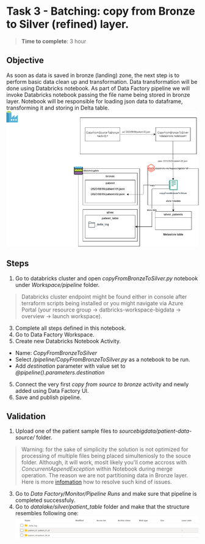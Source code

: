 
# Task 3 - Batching: copy from Bronze to Silver (refined) layer.
> **Time to complete**: 3 hour
## Objective 
As soon as data is saved in bronze (landing) zone, the next step is to perform basic data clean up and transformation. Data transformation will be done using Databricks notebook. As part of Data Factory pipeline we will invoke Databricks notebook passing the file name being stored in bronze layer. Notebook will be responsible for loading json data to dataframe, transforming it and storing in Delta table.
![objective](https://raw.githubusercontent.com/stanislav-zhurich/azure-big-data-reference-architecture/main/images/task3-objective.png)
## Steps
1. Go to databricks cluster and open *copyFromBronzeToSilver.py* notebook under *Workspace/pipeline* folder.
> Databricks cluster endpoint might be found either in console after terraform scripts being installed or you might navigate via Azure Portal (your resource group -> datbricks-workspace-bigdata<id> -> overview -> launch workspace).
3. Complete all steps defined in this notebook.
4. Go to Data Factory Workspace.
5. Create new Databricks Notebook Activity.
- Name: *CopyFromBronzeToSilver*
- Select */pipeline/CopyFromBronzeToSilver.py* as a notebook to be run.
- Add *destination* parameter with value set to *@pipeline().parameters.destination*
5. Connect the very first *copy from source to bronze* activity and newly added using Data Factory UI.
5. Save and publish pipeline.
## Validation
1.  Upload one of the patient sample files to  _sourcebigdata/patient-data-source/_  folder.
   > Warning: for the sake of simplicity the solution is not optimized for processing of multiple files being placed simulteniosly to the souce folder. Although, it will work, moslt likely you'll come accross with *ConcurrentAppendException* within Notebook during merge operation. The reason we are not partitioning data in Bronze layer. Here is more [infomation](https://learn.microsoft.com/en-us/azure/databricks/optimizations/isolation-level) how to resolve such kind of issues.
3.  Go to  _Data Factory/Monitor/Pipeline Runs_  and make sure that pipeline is completed successfuly.
4.  Go to  _datalake/silver/patient_table_  folder and make that the structure resembles following one:
![enter image description here](https://raw.githubusercontent.com/stanislav-zhurich/azure-big-data-reference-architecture/main/images/task6-adls%20strcuture.png)
 
